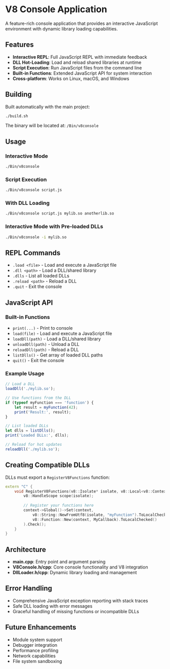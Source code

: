# V8 Console Application

A feature-rich console application that provides an interactive JavaScript environment with dynamic library loading capabilities.

## Features

- **Interactive REPL**: Full JavaScript REPL with immediate feedback
- **DLL Hot-Loading**: Load and reload shared libraries at runtime
- **Script Execution**: Run JavaScript files from the command line
- **Built-in Functions**: Extended JavaScript API for system interaction
- **Cross-platform**: Works on Linux, macOS, and Windows

## Building

Built automatically with the main project:
```bash
./build.sh
```

The binary will be located at: `/Bin/v8console`

## Usage

### Interactive Mode
```bash
./Bin/v8console
```

### Script Execution
```bash
./Bin/v8console script.js
```

### With DLL Loading
```bash
./Bin/v8console script.js mylib.so anotherlib.so
```

### Interactive Mode with Pre-loaded DLLs
```bash
./Bin/v8console -i mylib.so
```

## REPL Commands

- `.load <file>` - Load and execute a JavaScript file
- `.dll <path>` - Load a DLL/shared library
- `.dlls` - List all loaded DLLs
- `.reload <path>` - Reload a DLL
- `.quit` - Exit the console

## JavaScript API

### Built-in Functions

- `print(...)` - Print to console
- `load(file)` - Load and execute a JavaScript file
- `loadDll(path)` - Load a DLL/shared library
- `unloadDll(path)` - Unload a DLL
- `reloadDll(path)` - Reload a DLL
- `listDlls()` - Get array of loaded DLL paths
- `quit()` - Exit the console

### Example Usage

```javascript
// Load a DLL
loadDll('./mylib.so');

// Use functions from the DLL
if (typeof myFunction === 'function') {
    let result = myFunction(42);
    print('Result:', result);
}

// List loaded DLLs
let dlls = listDlls();
print('Loaded DLLs:', dlls);

// Reload for hot updates
reloadDll('./mylib.so');
```

## Creating Compatible DLLs

DLLs must export a `RegisterV8Functions` function:

```cpp
extern "C" {
    void RegisterV8Functions(v8::Isolate* isolate, v8::Local<v8::Context> context) {
        v8::HandleScope scope(isolate);
        
        // Register your functions here
        context->Global()->Set(context,
            v8::String::NewFromUtf8(isolate, "myFunction").ToLocalChecked(),
            v8::Function::New(context, MyCallback).ToLocalChecked()
        ).Check();
    }
}
```

## Architecture

- **main.cpp**: Entry point and argument parsing
- **V8Console.h/cpp**: Core console functionality and V8 integration
- **DllLoader.h/cpp**: Dynamic library loading and management

## Error Handling

- Comprehensive JavaScript exception reporting with stack traces
- Safe DLL loading with error messages
- Graceful handling of missing functions or incompatible DLLs

## Future Enhancements

- Module system support
- Debugger integration
- Performance profiling
- Network capabilities
- File system sandboxing